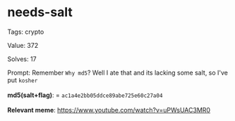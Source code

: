 
needs-salt
==========


Tags: crypto

Value: 372

Solves: 17

Prompt: Remember `Why md5`? Well I ate that and its lacking some salt, so I've put `kosher` </br> </br> **md5(salt+flag)**: = `ac1a4e2bb05ddce89abe725e60c27a04` </br> </br> **Relevant meme**: https://www.youtube.com/watch?v=uPWsUAC3MR0
